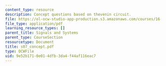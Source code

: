 ```yaml
---
content_type: resource
description: Concept questions based on thevenin circuit.
file: https://ol-ocw-studio-app-production.s3.amazonaws.com/courses/16-01-unified-engineering-i-ii-iii-iv-fall-2005-spring-2006/9e52b1710e014dfb3da4f44af116eac7_s07_concept.pdf
file_type: application/pdf
learning_resource_types: []
parent_title: Signals and Systems
parent_type: CourseSection
resourcetype: Document
title: s07_concept.pdf
type: OCWFile
uid: 9e52b171-0e01-4dfb-3da4-f44af116eac7
---
```

